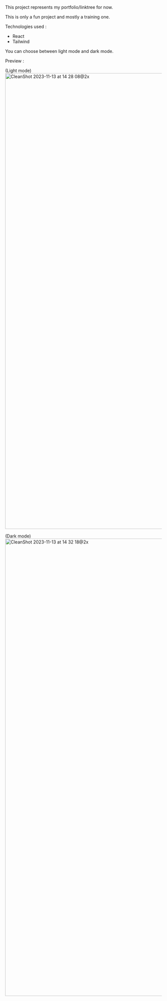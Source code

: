 This project represents my portfolio/linktree for now.

This is only a fun project and mostly a training one.

Technologies used : 
- React
- Tailwind

You can choose between light mode and dark mode.

Preview : 

(Light mode)
<img width="1460" alt="CleanShot 2023-11-13 at 14 28 08@2x" src="https://github.com/CyrilPerrinjaquet/ToTheFuture.dev/assets/111278748/a785e583-b670-425f-9c49-79e4804b8b72">


(Dark mode)
<img width="1465" alt="CleanShot 2023-11-13 at 14 32 18@2x" src="https://github.com/CyrilPerrinjaquet/ToTheFuture.dev/assets/111278748/85622b7c-3eb9-4861-9163-4dbf3b597956">
